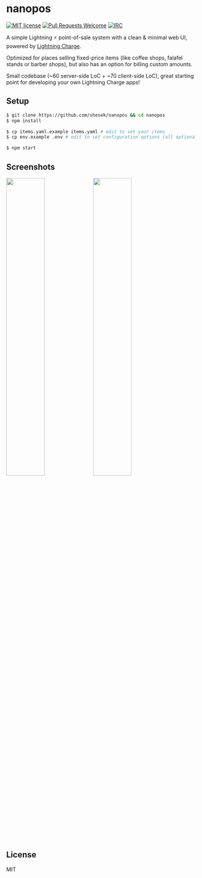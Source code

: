 # nanopos

[![MIT license](https://img.shields.io/github/license/shesek/paypercall.svg)](https://github.com/shesek/paypercall/blob/master/LICENSE)
[![Pull Requests Welcome](https://img.shields.io/badge/PRs-welcome-brightgreen.svg)](http://makeapullrequest.com)
[![IRC](https://img.shields.io/badge/chat-on%20freenode-brightgreen.svg)](https://webchat.freenode.net/?channels=lightning-charge)

A simple Lightning :zap: point-of-sale system with a clean & minimal web UI, powered by [Lightning Charge](https://github.com/ElementsProject/lightning-charge).

Optimized for places selling fixed-price items (like coffee shops, falafel stands or barber shops), but also has an option for billing custom amounts.

Small codebase (~60 server-side LoC + ~70 client-side LoC), great starting point for developing your own Lightning Charge apps!

## Setup

```bash
$ git clone https://github.com/shesek/nanopos && cd nanopos
$ npm install

$ cp items.yaml.example items.yaml # edit to set your items
$ cp env.example .env # edit to set configuration options (all optional except for CHARGE_TOKEN)

$ npm start
```

## Screenshots

<img src="https://i.imgur.com/puslYKb.png" width="45%"></img>
<img src="https://i.imgur.com/kScuEjG.png" width="45%"></img>

## License

MIT
